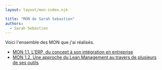 ```yaml
---
layout: layout/mon-index.njk

title: "MON de Sarah Sebastien"
authors:
  - Sarah Sebastien
---
```


Voici l'ensemble des MON que j'ai réalisés.

* [MON 1.1. L'ERP, du concept à son intégration en entreprise](./temps-1.1)
* [MON 1.2. Une approche du Lean Management au travers de plusieurs de ses outils](./temps-1.2)
